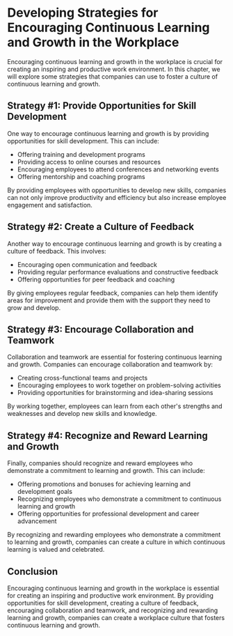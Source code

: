 Developing Strategies for Encouraging Continuous Learning and Growth in the Workplace
=============================================================================================================================================

Encouraging continuous learning and growth in the workplace is crucial for creating an inspiring and productive work environment. In this chapter, we will explore some strategies that companies can use to foster a culture of continuous learning and growth.

Strategy #1: Provide Opportunities for Skill Development
--------------------------------------------------------

One way to encourage continuous learning and growth is by providing opportunities for skill development. This can include:

* Offering training and development programs
* Providing access to online courses and resources
* Encouraging employees to attend conferences and networking events
* Offering mentorship and coaching programs

By providing employees with opportunities to develop new skills, companies can not only improve productivity and efficiency but also increase employee engagement and satisfaction.

Strategy #2: Create a Culture of Feedback
-----------------------------------------

Another way to encourage continuous learning and growth is by creating a culture of feedback. This involves:

* Encouraging open communication and feedback
* Providing regular performance evaluations and constructive feedback
* Offering opportunities for peer feedback and coaching

By giving employees regular feedback, companies can help them identify areas for improvement and provide them with the support they need to grow and develop.

Strategy #3: Encourage Collaboration and Teamwork
-------------------------------------------------

Collaboration and teamwork are essential for fostering continuous learning and growth. Companies can encourage collaboration and teamwork by:

* Creating cross-functional teams and projects
* Encouraging employees to work together on problem-solving activities
* Providing opportunities for brainstorming and idea-sharing sessions

By working together, employees can learn from each other's strengths and weaknesses and develop new skills and knowledge.

Strategy #4: Recognize and Reward Learning and Growth
-----------------------------------------------------

Finally, companies should recognize and reward employees who demonstrate a commitment to learning and growth. This can include:

* Offering promotions and bonuses for achieving learning and development goals
* Recognizing employees who demonstrate a commitment to continuous learning and growth
* Offering opportunities for professional development and career advancement

By recognizing and rewarding employees who demonstrate a commitment to learning and growth, companies can create a culture in which continuous learning is valued and celebrated.

Conclusion
----------

Encouraging continuous learning and growth in the workplace is essential for creating an inspiring and productive work environment. By providing opportunities for skill development, creating a culture of feedback, encouraging collaboration and teamwork, and recognizing and rewarding learning and growth, companies can create a workplace culture that fosters continuous learning and growth.
